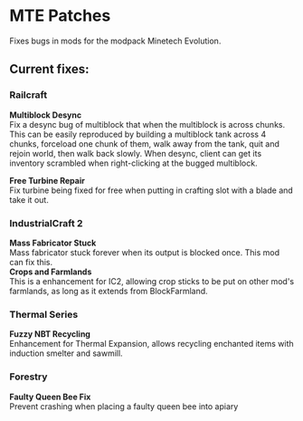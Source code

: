 # MTE Patches
Fixes bugs in mods for the modpack Minetech Evolution.  

## Current fixes:  
### Railcraft
__Multiblock Desync__  
  Fix a desync bug of multiblock that when the multiblock is across chunks.
  This can be easily reproduced by building a multiblock tank across 4 chunks, forceload one chunk of them, walk away from the tank, quit and rejoin world, then walk back slowly. 
  When desync, client can get its inventory scrambled when right-clicking at the bugged multiblock.  
  
__Free Turbine Repair__  
  Fix turbine being fixed for free when putting in crafting slot with a blade and take it out.

### IndustrialCraft 2
__Mass Fabricator Stuck__  
Mass fabricator stuck forever when its output is blocked once. This mod can fix this.  
__Crops and Farmlands__  
This is a enhancement for IC2, allowing crop sticks to be put on other mod's farmlands, as long as it extends from BlockFarmland.  

### Thermal Series
__Fuzzy NBT Recycling__  
Enhancement for Thermal Expansion, allows recycling enchanted items with induction smelter and sawmill.  

### Forestry  
__Faulty Queen Bee Fix__  
Prevent crashing when placing a faulty queen bee into apiary  
